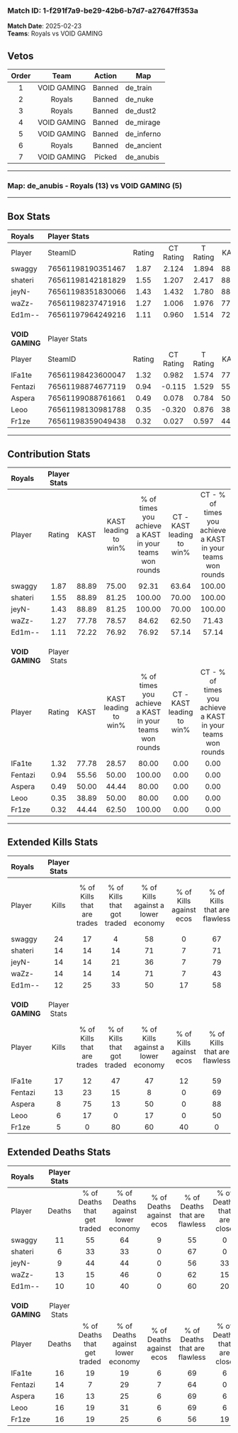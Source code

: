 ### Match ID: 1-f291f7a9-be29-42b6-b7d7-a27647ff353a  
**Match Date**: 2025-02-23  
**Teams**: Royals vs VOID GAMING  

## Vetos  

| Order | Team | Action | Map |
| :---: | :--: | :----: | --- |
| 1 | VOID GAMING | Banned | de_train |
| 2 | Royals | Banned | de_nuke |
| 3 | Royals | Banned | de_dust2 |
| 4 | VOID GAMING | Banned | de_mirage |
| 5 | VOID GAMING | Banned | de_inferno |
| 6 | Royals | Banned | de_ancient |
| 7 | VOID GAMING | Picked | de_anubis |

---  

### **Map**: de_anubis - Royals (13) vs VOID GAMING (5)  
---  

## Box Stats  

| **Royals**      | Player Stats      |        |           |          |       |       |       |         |        |      |     |
| :- | :- | :-: | :-: | :-: | :-: | :-: | :-: | :-: | :-: | :-: | :-: |
| Player          | SteamID           | Rating | CT Rating | T Rating | KAST  |  ADR  | Kills | Assists | Deaths | K/D  | HS% |
| swaggy          | 76561198190351467 |  1.87  |   2.124   |  1.894   | 88.89 | 100.6 |  24   |    2    |   11   | 2.18 | 41  |
| shateri         | 76561198142181829 |  1.55  |   1.207   |  2.417   | 88.89 | 93.8  |  14   |    8    |   6    | 2.33 | 42  |
| jeyN-           | 76561198351830066 |  1.43  |   1.432   |  1.780   | 88.89 | 88.9  |  14   |    5    |   9    | 1.56 | 35  |
| waZz-           | 76561198237471916 |  1.27  |   1.006   |  1.976   | 77.78 | 97.9  |  14   |    7    |   13   | 1.08 | 64  |
| Ed1m--          | 76561197964249216 |  1.11  |   0.960   |  1.514   | 72.22 | 67.7  |  12   |    5    |   10   | 1.20 | 33  |
|                 |                   |        |           |          |       |       |       |         |        |      |     |
|                 |                   |        |           |          |       |       |       |         |        |      |     |
|                 |                   |        |           |          |       |       |       |         |        |      |     |
| **VOID GAMING** | Player Stats      |        |           |          |       |       |       |         |        |      |     |
| Player          | SteamID           | Rating | CT Rating | T Rating | KAST  |  ADR  | Kills | Assists | Deaths | K/D  | HS% |
| IFa1te          | 76561198423600047 |  1.32  |   0.982   |  1.574   | 77.78 | 102.6 |  17   |    3    |   16   | 1.06 | 41  |
| Fentazi         | 76561198874677119 |  0.94  |  -0.115   |  1.529   | 55.56 | 74.9  |  13   |    4    |   14   | 0.93 | 30  |
| Aspera          | 76561199088761661 |  0.49  |   0.078   |  0.784   | 50.00 | 42.2  |   8   |    3    |   16   | 0.50 | 37  |
| Leoo            | 76561198130981788 |  0.35  |  -0.320   |  0.876   | 38.89 | 50.0  |   6   |    5    |   16   | 0.38 | 50  |
| Fr1ze           | 76561198359049438 |  0.32  |   0.027   |  0.597   | 44.44 | 45.0  |   5   |    4    |   16   | 0.31 | 60  |
---  

## Contribution Stats  

| **Royals**      | Player Stats |       |                      |                                                        |                           |                                                             |                          |                                                            |
| :- | :-: | :-: | :-: | :-: | :-: | :-: | :-: | :-: |
| Player          |    Rating    | KAST  | KAST leading to win% | % of times you achieve a KAST in your teams won rounds | CT - KAST leading to win% | CT - % of times you achieve a KAST in your teams won rounds | T - KAST leading to win% | T - % of times you achieve a KAST in your teams won rounds |
| swaggy          |     1.87     | 88.89 |        75.00         |                         92.31                          |           63.64           |                           100.00                            |          100.00          |                           83.33                            |
| shateri         |     1.55     | 88.89 |        81.25         |                         100.00                         |           70.00           |                           100.00                            |          100.00          |                           100.00                           |
| jeyN-           |     1.43     | 88.89 |        81.25         |                         100.00                         |           70.00           |                           100.00                            |          100.00          |                           100.00                           |
| waZz-           |     1.27     | 77.78 |        78.57         |                         84.62                          |           62.50           |                            71.43                            |          100.00          |                           100.00                           |
| Ed1m--          |     1.11     | 72.22 |        76.92         |                         76.92                          |           57.14           |                            57.14                            |          100.00          |                           100.00                           |
|                 |              |       |                      |                                                        |                           |                                                             |                          |                                                            |
|                 |              |       |                      |                                                        |                           |                                                             |                          |                                                            |
|                 |              |       |                      |                                                        |                           |                                                             |                          |                                                            |
| **VOID GAMING** | Player Stats |       |                      |                                                        |                           |                                                             |                          |                                                            |
| Player          |    Rating    | KAST  | KAST leading to win% | % of times you achieve a KAST in your teams won rounds | CT - KAST leading to win% | CT - % of times you achieve a KAST in your teams won rounds | T - KAST leading to win% | T - % of times you achieve a KAST in your teams won rounds |
| IFa1te          |     1.32     | 77.78 |        28.57         |                         80.00                          |           0.00            |                            0.00                             |          40.00           |                           80.00                            |
| Fentazi         |     0.94     | 55.56 |        50.00         |                         100.00                         |           0.00            |                            0.00                             |          55.56           |                           100.00                           |
| Aspera          |     0.49     | 50.00 |        44.44         |                         80.00                          |           0.00            |                            0.00                             |          57.14           |                           80.00                            |
| Leoo            |     0.35     | 38.89 |        50.00         |                         80.00                          |           0.00            |                            0.00                             |          57.14           |                           80.00                            |
| Fr1ze           |     0.32     | 44.44 |        62.50         |                         100.00                         |           0.00            |                            0.00                             |          83.33           |                           100.00                           |
---  

## Extended Kills Stats  

| **Royals**      | Player Stats |                            |                            |                                    |                         |                              |                                 |                                       |                    |           |
| :- | :-: | :-: | :-: | :-: | :-: | :-: | :-: | :-: | :-: | :-: |
| Player          |    Kills     | % of Kills that are trades | % of Kills that got traded | % of Kills against a lower economy | % of Kills against ecos | % of Kills that are flawless | % of Kills that are close duels | % of Kills that are assisted by flash | Pistol Round Kills | AWP Kills |
| swaggy          |      24      |             17             |             4              |                 58                 |            0            |              67              |                8                |                   4                   |         1          |     5     |
| shateri         |      14      |             14             |             14             |                 71                 |            7            |              71              |                7                |                   0                   |         1          |     0     |
| jeyN-           |      14      |             14             |             21             |                 36                 |            7            |              79              |                0                |                   0                   |         5          |     2     |
| waZz-           |      14      |             14             |             14             |                 71                 |            7            |              43              |               21                |                   7                   |         0          |     3     |
| Ed1m--          |      12      |             25             |             33             |                 50                 |           17            |              58              |                0                |                   0                   |         0          |     0     |
|                 |              |                            |                            |                                    |                         |                              |                                 |                                       |                    |           |
|                 |              |                            |                            |                                    |                         |                              |                                 |                                       |                    |           |
|                 |              |                            |                            |                                    |                         |                              |                                 |                                       |                    |           |
| **VOID GAMING** | Player Stats |                            |                            |                                    |                         |                              |                                 |                                       |                    |           |
| Player          |    Kills     | % of Kills that are trades | % of Kills that got traded | % of Kills against a lower economy | % of Kills against ecos | % of Kills that are flawless | % of Kills that are close duels | % of Kills that are assisted by flash | Pistol Round Kills | AWP Kills |
| IFa1te          |      17      |             12             |             47             |                 47                 |           12            |              59              |               18                |                   0                   |         0          |     1     |
| Fentazi         |      13      |             23             |             15             |                 8                  |            0            |              69              |               15                |                   0                   |         2          |     3     |
| Aspera          |      8       |             75             |             13             |                 50                 |            0            |              88              |               13                |                   0                   |         0          |     0     |
| Leoo            |      6       |             17             |             0              |                 17                 |            0            |              50              |                0                |                  17                   |         0          |     0     |
| Fr1ze           |      5       |             0              |             80             |                 60                 |           40            |              0               |               20                |                   0                   |         0          |     0     |
## Extended Deaths Stats  

| **Royals**      | Player Stats |                             |                                   |                          |                               |                            |                           |               |
| :- | :-: | :-: | :-: | :-: | :-: | :-: | :-: | :-: |
| Player          |    Deaths    | % of Deaths that get traded | % of Deaths against lower economy | % of Deaths against ecos | % of Deaths that are flawless | % of Deaths that are close | % of Deaths while blinded | Deaths to AWP |
| swaggy          |      11      |             55              |                64                 |            9             |              55               |             0              |             0             |       0       |
| shateri         |      6       |             33              |                33                 |            0             |              67               |             0              |             0             |       0       |
| jeyN-           |      9       |             44              |                44                 |            0             |              56               |             33             |            11             |       0       |
| waZz-           |      13      |             15              |                46                 |            0             |              62               |             15             |             0             |       1       |
| Ed1m--          |      10      |             10              |                40                 |            0             |              60               |             20             |             0             |       1       |
|                 |              |                             |                                   |                          |                               |                            |                           |               |
|                 |              |                             |                                   |                          |                               |                            |                           |               |
|                 |              |                             |                                   |                          |                               |                            |                           |               |
| **VOID GAMING** | Player Stats |                             |                                   |                          |                               |                            |                           |               |
| Player          |    Deaths    | % of Deaths that get traded | % of Deaths against lower economy | % of Deaths against ecos | % of Deaths that are flawless | % of Deaths that are close | % of Deaths while blinded | Deaths to AWP |
| IFa1te          |      16      |             19              |                19                 |            6             |              69               |             6              |             6             |       3       |
| Fentazi         |      14      |              7              |                29                 |            7             |              64               |             0              |             0             |       0       |
| Aspera          |      16      |             13              |                25                 |            6             |              69               |             6              |             6             |       2       |
| Leoo            |      16      |             19              |                31                 |            6             |              69               |             6              |             0             |       1       |
| Fr1ze           |      16      |             19              |                25                 |            6             |              56               |             19             |             0             |       1       |
